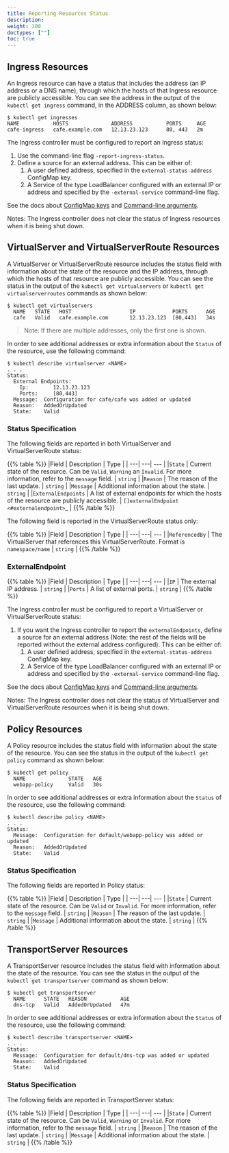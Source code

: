 ```yaml
---
title: Reporting Resources Status
description: 
weight: 100
doctypes: [""]
toc: true
---
```



## Ingress Resources

An Ingress resource can have a status that includes the address (an IP address or a DNS name), through which the hosts of that Ingress resource are publicly accessible.
You can see the address in the output of the `kubectl get ingress` command, in the ADDRESS column, as shown below:

```
$ kubectl get ingresses
NAME           HOSTS              ADDRESS           PORTS     AGE
cafe-ingress   cafe.example.com   12.13.23.123      80, 443   2m
```

The Ingress controller must be configured to report an Ingress status:

1. Use the command-line flag `-report-ingress-status`.
2. Define a source for an external address. This can be either of:
    1. A user defined address, specified in the `external-status-address` ConfigMap key.
    2. A Service of the type LoadBalancer configured with an external IP or address and specified by the `-external-service` command-line flag.

See the docs about [ConfigMap keys](/nginx-ingress-controller/configuration/global-configuration/configmap-resource) and [Command-line arguments](/nginx-ingress-controller/configuration/global-configuration/command-line-arguments).

Notes: The Ingress controller does not clear the status of Ingress resources when it is being shut down.

## VirtualServer and VirtualServerRoute Resources

A VirtualServer or VirtualServerRoute resource includes the status field with information about the state of the resource and the IP address, through which the hosts of that resource are publicly accessible.
You can see the status in the output of the `kubectl get virtualservers` or `kubectl get virtualserverroutes` commands as shown below:

```
$ kubectl get virtualservers
  NAME   STATE   HOST                   IP            PORTS      AGE
  cafe   Valid   cafe.example.com       12.13.23.123  [80,443]   34s
```

> Note: If there are multiple addresses, only the first one is shown.

In order to see additional addresses or extra information about the `Status` of the resource, use the following command:
```
$ kubectl describe virtualserver <NAME>
. . . 
Status:
  External Endpoints:
    Ip:        12.13.23.123
    Ports:     [80,443]
  Message:  Configuration for cafe/cafe was added or updated
  Reason:   AddedOrUpdated
  State:    Valid
```

### Status Specification 
The following fields are reported in both VirtualServer and VirtualServerRoute status:

{{% table %}} 
|Field | Description | Type | 
| ---| ---| --- | 
|``State`` | Current state of the resource. Can be ``Valid``, ``Warning`` an ``Invalid``. For more information, refer to the ``message`` field. | ``string`` | 
|``Reason`` | The reason of the last update. | ``string`` | 
|``Message`` | Additional information about the state. | ``string`` | 
|``ExternalEndpoints`` | A list of external endpoints for which the hosts of the resource are publicly accessible. | `[]externalEndpoint <#externalendpoint>`_ | 
{{% /table %}} 

The following field is reported in the VirtualServerRoute status only:

{{% table %}} 
|Field | Description | Type | 
| ---| ---| --- | 
|``ReferencedBy`` | The VirtualServer that references this VirtualServerRoute. Format is ``namespace/name`` | ``string`` | 
{{% /table %}} 

### ExternalEndpoint
{{% table %}} 
|Field | Description | Type | 
| ---| ---| --- | 
|``IP`` | The external IP address. | ``string`` | 
|``Ports`` | A list of external ports. | ``string`` | 
{{% /table %}} 

The Ingress controller must be configured to report a VirtualServer or VirtualServerRoute status:

1. If you want the Ingress controller to report the `externalEndpoints`, define a source for an external address (Note: the rest of the fields will be reported without the external address configured). This can be either of:
    1. A user defined address, specified in the `external-status-address` ConfigMap key.
    2. A Service of the type LoadBalancer configured with an external IP or address and specified by the `-external-service` command-line flag.

See the docs about [ConfigMap keys](/nginx-ingress-controller/configuration/global-configuration/configmap-resource) and [Command-line arguments](/nginx-ingress-controller/configuration/global-configuration/command-line-arguments).

Notes: The Ingress controller does not clear the status of VirtualServer and VirtualServerRoute resources when it is being shut down.

## Policy Resources

A Policy resource includes the status field with information about the state of the resource.
You can see the status in the output of the `kubectl get policy` command as shown below:
```
$ kubectl get policy
  NAME              STATE   AGE
  webapp-policy     Valid   30s
```
In order to see additional addresses or extra information about the `Status` of the resource, use the following command:
```
$ kubectl describe policy <NAME>
. . .
Status:
  Message:  Configuration for default/webapp-policy was added or updated
  Reason:   AddedOrUpdated
  State:    Valid
```

### Status Specification 
The following fields are reported in Policy status:

{{% table %}} 
|Field | Description | Type | 
| ---| ---| --- | 
|``State`` | Current state of the resource. Can be ``Valid`` or ``Invalid``. For more information, refer to the ``message`` field. | ``string`` | 
|``Reason`` | The reason of the last update. | ``string`` | 
|``Message`` | Additional information about the state. | ``string`` | 
{{% /table %}} 


## TransportServer Resources

A TransportServer resource includes the status field with information about the state of the resource.
You can see the status in the output of the `kubectl get transportserver` command as shown below:
```
$ kubectl get transportserver
  NAME      STATE   REASON           AGE
  dns-tcp   Valid   AddedOrUpdated   47m
```
In order to see additional addresses or extra information about the `Status` of the resource, use the following command:
```
$ kubectl describe transportserver <NAME>
. . .
Status:
  Message:  Configuration for default/dns-tcp was added or updated
  Reason:   AddedOrUpdated
  State:    Valid
```

### Status Specification
The following fields are reported in TransportServer status:

{{% table %}} 
|Field | Description | Type | 
| ---| ---| --- | 
|``State`` | Current state of the resource. Can be ``Valid``, ``Warning`` or ``Invalid``. For more information, refer to the ``message`` field. | ``string`` | 
|``Reason`` | The reason of the last update. | ``string`` | 
|``Message`` | Additional information about the state. | ``string`` | 
{{% /table %}} 

